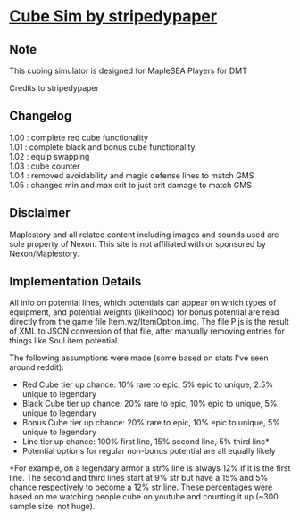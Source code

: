 # [Cube Sim by stripedypaper](https://stripedypaper.github.io/cube/)

## Note

This cubing simulator is designed for MapleSEA Players for DMT

Credits to stripedypaper

## Changelog

1.00 : complete red cube functionality  
1.01 : complete black and bonus cube functionality  
1.02 : equip swapping  
1.03 : cube counter  
1.04 : removed avoidability and magic defense lines to match GMS  
1.05 : changed min and max crit to just crit damage to match GMS

## Disclaimer

Maplestory and all related content including images and sounds used are sole property of Nexon. This site is not affiliated with or sponsored by Nexon/Maplestory.

## Implementation Details

All info on potential lines, which potentials can appear on which types of equipment, and potential weights (likelihood) for bonus potential are read directly from the game file Item.wz/ItemOption.img. The file P.js is the result of XML to JSON conversion of that file, after manually removing entries for things like Soul item potential.

The following assumptions were made (some based on stats I've seen around reddit):

- Red Cube tier up chance: 10% rare to epic, 5% epic to unique, 2.5% unique to legendary
- Black Cube tier up chance: 20% rare to epic, 10% epic to unique, 5% unique to legendary
- Bonus Cube tier up chance: 20% rare to epic, 10% epic to unique, 5% unique to legendary
- Line tier up chance: 100% first line, 15% second line, 5% third line*
- Potential options for regular non-bonus potential are all equally likely

*For example, on a legendary armor a str% line is always 12% if it is the first line. The second and third lines start at 9% str but have a 15% and 5% chance respectively to become a 12% str line. These percentages were based on me watching people cube on youtube and counting it up (~300 sample size, not huge).
